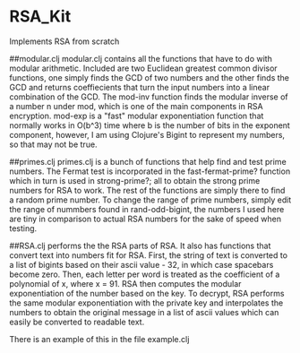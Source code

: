 # RSA_Kit
Implements RSA from scratch

##modular.clj
modular.clj contains all the functions that have to do with modular arithmetic.  Included are two Euclidean greatest common divisor functions, one simply finds the GCD of two numbers and the other finds the GCD and returns coeffiecients that turn the input numbers into a linear combination of the GCD.  The mod-inv function finds the modular inverse of a number n under mod, which is one of the main components in RSA encryption.  mod-exp is a "fast" modular exponentiation function that normally works in O(b^3) time where b is the number of bits in the exponent component, however, I am using Clojure's Bigint to represent my numbers, so that may not be true.

##primes.clj
primes.clj is a bunch of functions that help find and test prime numbers.  The Fermat test is incorporated in the fast-fermat-prime? function which in turn is used in strong-prime?; all to obtain the strong prime numbers for RSA to work.  The rest of the functions are simply there to find a random prime number.  To change the range of prime numbers, simply edit the range of nummbers found in rand-odd-bigint, the numbers I used here are tiny in comparison to actual RSA numbers for the sake of speed when testing.

##RSA.clj
performs the the RSA parts of RSA.  It also has functions that convert text into numbers fit for RSA.  First, the string of text is converted to a list of bigints based on their ascii value - 32, in which case spacebars become zero.  Then, each letter per word is treated as the coefficient of a polynomial of x, where x = 91.  RSA then computes the modular exponentiation of the number based on the key.  To decrypt, RSA performs the same modular exponentiation with the private key and interpolates the numbers to obtain the original message in a list of ascii values which can easily be converted to readable text.

There is an example of this in the file example.clj
